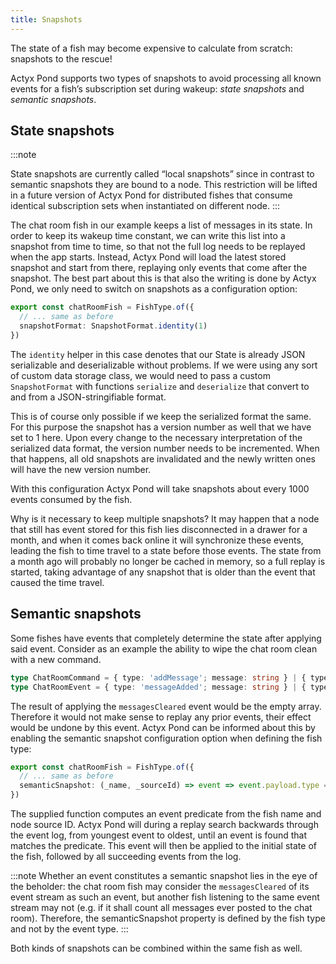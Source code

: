 ```yaml
---
title: Snapshots
---
```


The state of a fish may become expensive to calculate from scratch: snapshots to the rescue!

Actyx Pond supports two types of snapshots to avoid processing all known events for a fish’s subscription set during wakeup: _state snapshots_ and _semantic snapshots_.

## State snapshots

:::note

State snapshots are currently called “local snapshots” since in contrast to semantic snapshots they are bound to a node. This restriction will be lifted in a future version of Actyx Pond for distributed fishes that consume identical subscription sets when instantiated on different node.
:::

The chat room fish in our example keeps a list of messages in its state.
In order to keep its wakeup time constant, we can write this list into a snapshot from time to time, so that not the full log needs to be replayed when the app starts.
Instead, Actyx Pond will load the latest stored snapshot and start from there, replaying only events that come after the snapshot.
The best part about this is that also the writing is done by Actyx Pond, we only need to switch on snapshots as a configuration option:

```typescript
export const chatRoomFish = FishType.of({
  // ... same as before
  snapshotFormat: SnapshotFormat.identity(1)
})
```

The `identity` helper in this case denotes that our State is already JSON serializable and
deserializable without problems. If we were using any sort of custom data storage class, we would
need to pass a custom `SnapshotFormat` with functions `serialize` and `deserialize` that convert to
and from a JSON-stringifiable format.

This is of course only possible if we keep the serialized format the same.
For this purpose the snapshot has a version number as well that we have set to 1 here.
Upon every change to the necessary interpretation of the serialized data format, the version number needs to be incremented.
When that happens, all old snapshots are invalidated and the newly written ones will have the new version number.

With this configuration Actyx Pond will take snapshots about every 1000 events consumed by the fish.

Why is it necessary to keep multiple snapshots?
It may happen that a node that still has event stored for this fish lies disconnected in a drawer for a month, and when it comes back online it will synchronize these events, leading the fish to time travel to a state before those events.
The state from a month ago will probably no longer be cached in memory, so a full replay is started, taking advantage of any snapshot that is older than the event that caused the time travel.

## Semantic snapshots

Some fishes have events that completely determine the state after applying said event.
Consider as an example the ability to wipe the chat room clean with a new command.

```typescript
type ChatRoomCommand = { type: 'addMessage'; message: string } | { type: 'clearAllMessage' }
type ChatRoomEvent = { type: 'messageAdded'; message: string } | { type: 'messagesCleared' }
```

The result of applying the `messagesCleared` event would be the empty array.
Therefore it would not make sense to replay any prior events, their effect would be undone by this event.
Actyx Pond can be informed about this by enabling the semantic snapshot configuration option when defining the fish type:

```typescript
export const chatRoomFish = FishType.of({
  // ... same as before
  semanticSnapshot: (_name, _sourceId) => event => event.payload.type === 'messagesCleared',
})
```

The supplied function computes an event predicate from the fish name and node source ID.
Actyx Pond will during a replay search backwards through the event log, from youngest event to oldest, until an event is found that matches the predicate. This event will then be applied to the initial state of the fish, followed by all succeeding events from the log.

:::note
Whether an event constitutes a semantic snapshot lies in the eye of the beholder: the chat room fish may consider the `messagesCleared` of its event stream as such an event, but another fish listening to the same event stream may not (e.g. if it shall count all messages ever posted to the chat room). Therefore, the semanticSnapshot property is defined by the fish type and not by the event type.
:::

Both kinds of snapshots can be combined within the same fish as well.

